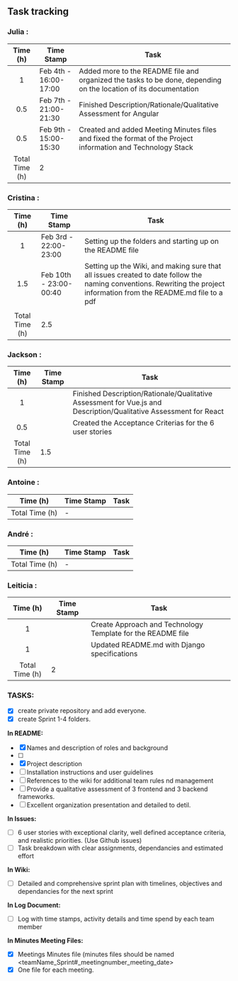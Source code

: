 ## Task tracking

### Julia :

| Time (h) | Time Stamp            | Task                                                                                                                          |
| :------: | ----------------------|------------------------------------------------------------------------------------------------------------------------------ |
|    1     | Feb 4th - 16:00-17:00 |Added more to the README file and organized the tasks to be done, depending on the location of its documentation               |
|    0.5   | Feb 7th - 21:00-21:30 |Finished Description/Rationale/Qualitative Assessment for Angular                                                              |
|    0.5   | Feb 9th - 15:00-15:30 |Created and added Meeting Minutes files and fixed the format of the Project information and Technology Stack                   |
| Total Time (h) | 2                                                                                                                                               |

### Cristina :

| Time (h) | Time Stamp            | Task                                                                                                                          |
| :------: | ----------------------|------------------------------------------------------------------------------------------------------------------------------ |
|    1     | Feb 3rd - 22:00-23:00 |Setting up the folders and starting up on the README file                                                                      |
|    1.5   | Feb 10th - 23:00-00:40|Setting up the Wiki, and making sure that all issues created to date follow the naming conventions. Rewriting the project information from the README.md file to a pdf|
|          |                       |                                                                                                                               |
| Total Time (h) | 2.5                                                                                                                                             |

### Jackson :

| Time (h) | Time Stamp            | Task                                                                                                                          |
| :------: | ----------------------|------------------------------------------------------------------------------------------------------------------------------ |
|    1     |                       |Finished Description/Rationale/Qualitative Assessment for Vue.js and Description/Qualitative Assessment for React              |
|   0.5    |                       |Created the Acceptance Criterias for the 6 user stories                                                                        |
| Total Time (h) | 1.5                                                                                                                                             |
 
### Antoine :

| Time (h) | Time Stamp            | Task                                                                                                                          |
| :------: |-----------------------|-------------------------------------------------------------------------------------------------------------------------------|  
| Total Time (h) | -                                                                                                                                               |                            

### André :

| Time (h) | Time Stamp            | Task                                                                                                                          |
| :------: |-----------------------|-------------------------------------------------------------------------------------------------------------------------------|
| Total Time (h) | -                                                                                                                                               |

### Leiticia :

| Time (h) | Time Stamp            | Task                                                                                                                          |
| :------: | ----------------------|------------------------------------------------------------------------------------------------------------------------------ |
|    1     |                       |Create Approach and Technology Template for the README file                                                                    |
|    1     |                       |Updated README.md with Django specifications                                                                                   |
| Total Time (h) | 2                                                                                                                                               |

### TASKS:

- [x] create private repository and add everyone.
- [x] create Sprint 1-4 folders.

**In README:**

- [x] Names and description of roles and background
- [ ] 
- [x] Project description
- [ ] Installation instructions and user guidelines
- [ ] References to the wiki for additional team rules nd management
- [ ] Provide a qualitative assessment of 3 frontend and 3 backend frameworks.
- [ ] Excellent organization presentation and detailed to detil.

**In Issues:**

- [ ] 6 user stories with exceptional clarity, well defined acceptance criteria, and realistic priorities. (Use Github issues)
- [ ] Task breakdown with clear assignments, dependancies and estimated effort

**In Wiki:**

- [ ] Detailed and comprehensive sprint plan with timelines, objectives and dependancies for the next sprint

**In Log Document:**

- [ ] Log with time stamps, activity details and time spend by each team member

**In Minutes Meeting Files:**

- [x] Meetings Minutes file (minutes files should be named <teamName_Sprint#\_meetingnumber_meeting_date>
- [x] One file for each meeting.
